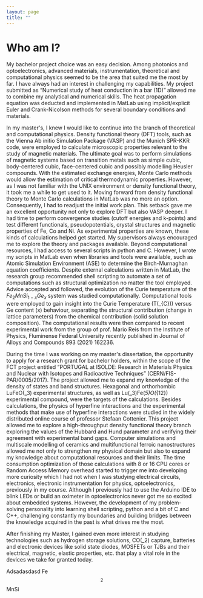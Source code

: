 ```yaml
---
layout: page
title: ""
---
```


# Who am I?

My bachelor project choice was an easy decision. Among photonics and optoelectronics, advanced materials, instrumentation, theoretical and computational physics seemed to be the area that suited me the most by far. I have always had an interest in challenging my capabilities. My project submitted as “Numerical study of heat conduction in a bar (1D)” allowed me to combine my analytical and numerical skills. The heat propagation equation was deducted and implemented in MatLab using implicit/explicit Euler and Crank-Nicolson methods for several boundary conditions and materials.

In my master's, I knew I would like to continue into the branch of theoretical and computational physics. Density functional theory (DFT) tools, such as the Vienna Ab initio Simulation Package (VASP) and the Munich SPR-KKR code, were employed to calculate microscopic properties relevant to the study of magnetic materials. The ultimate goal was to perform simulations of magnetic systems based on transition metals such as simple cubic, body-centered cubic, face-centered cubic and possibly modelling Heusler compounds. With the estimated exchange energies, Monte Carlo methods would allow the estimation of critical thermodynamic properties. However, as I was not familiar with the UNIX environment or density functional theory, it took me a while to get used to it. Moving forward from density functional theory to Monte Carlo calculations in MatLab was no more an option. Consequently, I had to readjust the initial work plan. This setback gave me an excellent opportunity not only to explore DFT but also VASP deeper. I had time to perform convergence studies (cutoff energies and k-points) and test different functionals, pseudopotentials, crystal structures and magnetic properties of Fe, Co and Ni. As experimental properties are known, these kinds of calculations helped get started. My supervisors always encouraged me to explore the theory and packages available. Beyond computational resources, I had access to several scripts in python and C. However, I wrote my scripts in MatLab even when libraries and tools were available, such as Atomic Simulation Environment (ASE) to determine the Birch-Murnaghan equation coefficients. Despite external calculations written in MatLab, the research group recommended shell scripting to automate a set of computations such as structural optimization no matter the tool employed. Advice accepted and followed, the evolution of the Curie temperature of the $`Fe_2MnSi_{1-x}Ge_x`$ system was studied computationally. Computational tools were employed to gain insight into the Curie Temperature (T\(_{C}\)) versus Ge content (x) behaviour, separating the structural contribution (change in lattice parameters) from the chemical contribution (solid solution composition). The computational results were then compared to recent experimental work from the group of prof. Mario Reis from the Institute of Physics, Fluminense Federal University recently published in Journal of Alloys and Compounds 893 (2021) 162236.

During the time I was working on my master's dissertation, the opportunity to apply for a research grant for bachelor holders, within the scope of the FCT project entitled “PORTUGAL at ISOLDE: Research in Materials Physics and Nuclear with Isotopes and Radioactive Techniques” (CERN/FIS-PAR/0005/2017). The project allowed me to expand my knowledge of the density of states and band structures. Hexagonal and orthorhombic LuFeO\(_3\) experimental structures, as well as Lu\(_3\)Fe\(_5\)O\(_{12}\) experimental compound, were the targets of the calculations. Besides calculations, the physics of hyperfine interactions and the experimental methods that make use of hyperfine interactions were studied in the widely distributed online course of professor Stefaan Cottenier. This project allowed me to explore a high-throughput density functional theory branch exploring the values of the Hubbard and Hund parameter and verifying their agreement with experimental band gaps.
Computer simulations and multiscale modelling of ceramics and multifunctional ferroic nanostructures allowed me not only to strengthen my physical domain but also to expand my knowledge about computational resources and their limits. The time consumption optimization of those calculations with 8 or 16 CPU cores or Random Access Memory overhead started to trigger me into developing more curiosity which I had not when I was studying electrical circuits, electronics, electronic instrumentation for physics, optoelectronics, previously in my course. Although I previously had to use the Arduino IDE to blink LEDs or build an oximeter in optoelectronics never got me so excited about embedded systems. However, the development of my problem-solving personality into learning shell scripting, python and a bit of C and C++, challenging constantly my boundaries and building bridges between the knowledge acquired in the past is what drives me the most.

After finishing my Master, I gained even more interest in studying technologies such as hydrogen storage solutions, CO\(_2\) capture, batteries and electronic devices like solid state diodes, MOSFETs or TJBs and their electrical, magnetic, elastic properties, etc. that play a vital role in the devices we take for granted today.

Adsadasdasd Fe$$_2$$MnSi
